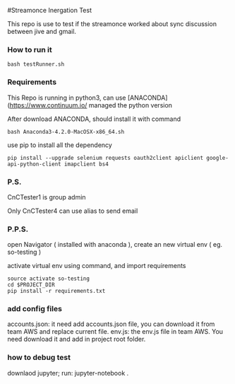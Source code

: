 #Streamonce Inergation Test

This repo is use to test if the streamonce worked about sync discussion between jive and gmail.

### How to run it

```
bash testRunner.sh
```

### Requirements

This Repo is running in python3, can use [ANACONDA](https://www.continuum.io/ managed the python version

After download ANACONDA, should install it with command

```
bash Anaconda3-4.2.0-MacOSX-x86_64.sh
```

use pip to install all the dependency

```
pip install --upgrade selenium requests oauth2client apiclient google-api-python-client imapclient bs4

```

### P.S.

CnCTester1 is group admin

Only CnCTester4 can use alias to send email

### P.P.S.

open Navigator ( installed with anaconda ), create an new virtual env ( eg. so-testing )

activate virtual env using command, and import requirements

```
source activate so-testing
cd $PROJECT_DIR
pip install -r requirements.txt
```
### add config files
accounts.json: it need add accounts.json file, you can download it from team AWS and replace current file.
env.js: the env.js file in team AWS. You need download it and add in project root folder.

### how to debug test
downlaod jupyter;
run: jupyter-notebook .
